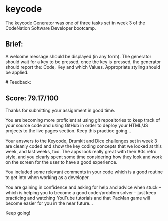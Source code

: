 # keycode

The keycode Generator was one of three tasks set in week 3 of the CodeNation Software Developer bootcamp. 

## Brief:

A welcome message should be displayed (in any form). The generator should wait for a key to be pressed, once the key is pressed, the generator should report the: Code, Key and which Values.
Appropriate styling should be applied. 

# Feedback:     

## Score: 79.17/100

Thanks for submitting your assignment in good time.

You are becoming more proficient at using git repositories to keep track of your source code and using GitHub in order to deploy your HTML/JS projects to the live pages section. Keep this practice going…

Your answers to the Keycode, Drumkit and Dice challenges set in week 3 are cleanly coded and show the key coding concepts that we looked at this week, and last weeks, too. The apps look really great with their 80s retro style, and you clearly spent some time considering how they look and work on the screen for the user to have a good experience.

You included some relevant comments in your code which is a good routine to get into when working as a developer. 

You are gaining in confidence and asking for help and advice when stuck – which is helping you to become a good coder/problem solver – just keep practicing and watching YouTube tutorials and that PacMan game will become easier for you in the near future…

Keep going!
